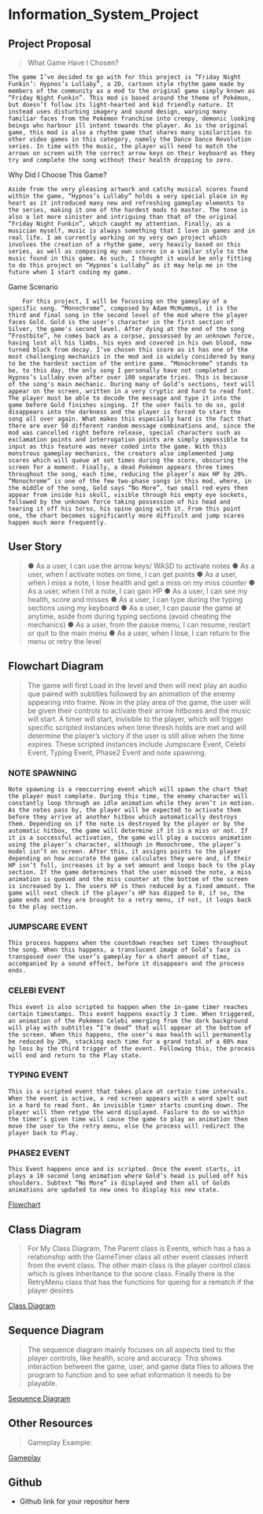 # Information_System_Project

## Project Proposal

> What Game Have I Chosen?

	The game I’ve decided to go with for this project is “Friday Night Funkin’: Hypnos’s Lullaby”, a 2D, cartoon style rhythm game made by members of the community as a mod to the original game simply known as “Friday Night Funkin”. This mod is based around the theme of Pokémon, but doesn’t follow its light-hearted and kid friendly nature. It instead uses disturbing imagery and sound design, warping many familiar faces from the Pokémon franchise into creepy, demonic looking beings who harbour ill intent towards the player. As is the original game, this mod is also a rhythm game that shares many similarities to other video games in this category, namely the Dance Dance Revolution series. In time with the music, the player will need to match the arrows on screen with the correct arrow keys on their keyboard as they try and complete the song without their health dropping to zero.

Why Did I Choose This Game?

	Aside from the very pleasing artwork and catchy musical scores found within the game, “Hypnos’s Lullaby” holds a very special place in my heart as it introduced many new and refreshing gameplay elements to the series, making it one of the hardest mods to master. The tone is also a lot more sinister and intriguing than that of the original “Friday Night Funkin”, which caught my attention. Finally, as a musician myself, music is always something that I love in games and in real life. I am currently working on my very own project which involves the creation of a rhythm game, very heavily based on this series, as well as composing my own scores in a similar style to the music found in this game. As such, I thought it would be only fitting to do this project on “Hypnos’s Lullaby” as it may help me in the future when I start coding my game.

Game Scenario

		For this project, I will be focussing on the gameplay of a specific song. “Monochrome”, composed by Adam McHummus, it is the third and final song in the second level of the mod where the player faces Gold. Gold is the user’s character in the first section of Silver, the game's second level. After dying at the end of the song “Frostbite”, he comes back as a corpse, possessed by an unknown force, having lost all his limbs, his eyes and covered in his own blood, now turned black from decay. I’ve chosen this score as it has one of the most challenging mechanics in the mod and is widely considered by many to be the hardest section of the entire game. “Monochrome” stands to be, to this day, the only song I personally have not completed in Hypnos’s Lullaby even after over 100 separate tries. This is because of the song's main mechanic. During many of Gold’s sections, text will appear on the screen, written in a very cryptic and hard to read font. The player must be able to decode the message and type it into the game before Gold finishes singing. If the user fails to do so, gold disappears into the darkness and the player is forced to start the song all over again. What makes this especially hard is the fact that there are over 50 different random message combinations and, since the mod was cancelled right before release, special characters such as exclamation points and interrogation points are simply impossible to input as this feature was never coded into the game. With this monstrous gameplay mechanics, the creators also implemented jump scares which will queue at set times during the score, obscuring the screen for a moment. Finally, a dead Pokémon appears three times throughout the song, each time, reducing the player’s max HP by 20%. “Monochrome” is one of the few two-phase songs in this mod, where, in the middle of the song, Gold says “No More”, two small red eyes then appear from inside his skull, visible through his empty eye sockets, followed by the unknown force taking possession of his head and tearing it off his torso, his spine going with it. From this point one, the chart becomes significantly more difficult and jump scares happen much more frequently.




## User Story

> ●	As a user, I can use the arrow keys/ WASD to activate notes
●	As a user, when I activate notes on time, I can get points
●	As a user, when I miss a note, I lose health and get a miss on my miss counter
●	As a user, when I hit a note, I can gain HP
●	As a user, I can see my health, score and misses
●	As a user, I can type during the typing sections using my keyboard
●	As a user, I can pause the game at anytime, aside from during typing sections (avoid cheating the mechanics)
●	As a user, from the pause menu, I can resume, restart or quit to the main menu
●	As a user, when I lose, I can return to the menu or retry the level


## Flowchart Diagram

>The game will first Load in the level and then will next play an audio que paired with subtitles followed by an animation of the enemy appearing into frame. Now in the play area of the game, the user will be given their controls to activate their arrow hitboxes and the music will start. A timer will start, invisible to the player, which will trigger specific scripted instances when time thresh holds are met and will determine the player’s victory if the user is still alive when the time expires. These scripted instances include Jumpscare Event, Celebi Event, Typing Event, Phase2 Event and note spawning. 

### NOTE SPAWNING 
	Note spawning is a reoccurring event which will spawn the chart that the player must complete. During this time, the enemy character will constantly loop through an idle animation while they aren’t in motion. As the notes pass by, the player will be expected to activate them before they arrive at another hitbox which automatically destroys them. Depending on if the note is destroyed by the player or by the automatic hitbox, the game will determine if it is a miss or not. If it is a successful activation, the game will play a success animation using the player’s character, although in Monochrome, the player’s model isn’t on screen. After this, it assigns points to the player depending on how accurate the game calculates they were and, if their HP isn’t full, increases it by a set amount and loops back to the play section. If the game determines that the user missed the note, a miss animation is queued and the miss counter at the bottom of the screen is increased by 1. The users HP is then reduced by a fixed amount. The game will next check if the player’s HP has dipped to 0, if so, the game ends and they are brought to a retry menu, if not, it loops back to the play section.

### JUMPSCARE EVENT
	This process happens when the countdown reaches set times throughout the song. When this happens, a translucent image of Gold’s face is transposed over the user’s gameplay for a short amount of time, accompanied by a sound effect, before it disappears and the process ends.

### CELEBI EVENT
	This event is also scripted to happen when the in-game timer reaches certain timestamps. This event happens exactly 3 time. When triggered, an animation of the Pokémon Celebi emerging from the dark background will play with subtitles “I’m dead” that will appear at the bottom of the screen. When this happens, the user’s max health will permanently be reduced by 20%, stacking each time for a grand total of a 60% max hp loss by the third trigger of the event. Following this, the process will end and return to the Play state.

### TYPING EVENT
	This is a scripted event that takes place at certain time intervals. When the event is active, a red screen appears with a word spelt out in a hard to read font. An invisible timer starts counting down. The player will then retype the word displayed. Failure to do so within the timer’s given time will cause the game to play an animation then move the user to the retry menu, else the process will redirect the player back to Play.

### PHASE2 EVENT
	This Event happens once and is scripted. Once the event starts, it plays a 10 second long animation where Gold’s head is pulled off his shoulders. Subtext “No More” is displayed and then all of Golds animations are updated to new ones to display his new state.


[Flowchart](images/Monochrome%20flowchart.jpg "Monochrome Flowchart")

## Class Diagram

>For My Class Diagram, The Parent class is Events, which has a has a relationship with the GameTimer class all other event classes inherit from the event class. The other main class is the player control class which is gives inheritance to the score class. Finally there is the RetryMenu class that has the functions for queing for a rematch if the player desires

[Class Diagram](images/Monochrome%20Class%20Diagram.jpg "Monochrome Class Diagram")  

## Sequence Diagram

>The sequence diagram mainly focuses on all aspects tied to the player controls, like health, score and accuracy. This shows interaction between the game, user, and game data files to allows the program to function and to see what information it needs to be playable.

[Sequence Diagram](images/Sequence%20diagram%20Monochrome.jpeg "Monochrome Sequence Diagram")  

## Other Resources

>Gameplay Example:

[Gameplay](images/MonochromeGame.png "Gameplay")

## Github

- Github link for your repositor here  
